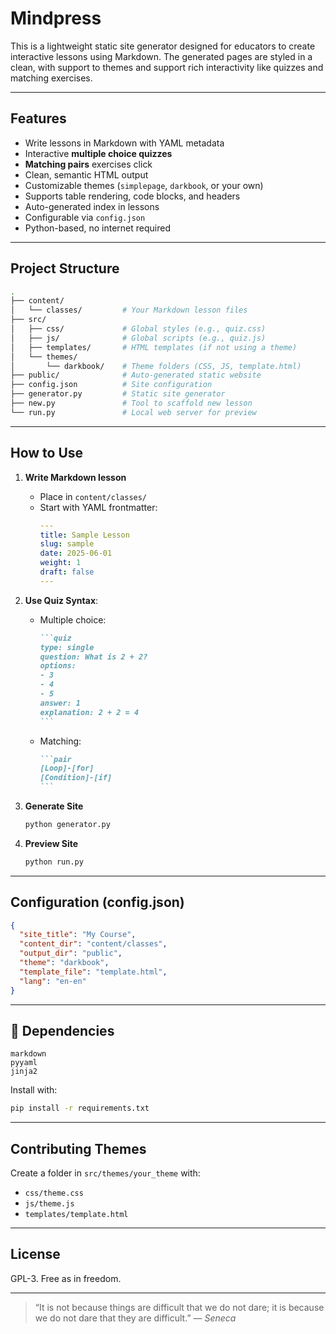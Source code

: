 # Mindpress

This is a lightweight static site generator designed for educators to create interactive lessons using Markdown. The generated pages are styled in a clean, with support to themes and support rich interactivity like quizzes and matching exercises.

---

## Features

- Write lessons in Markdown with YAML metadata
- Interactive **multiple choice quizzes**
- **Matching pairs** exercises click
- Clean, semantic HTML output
- Customizable themes (`simplepage`, `darkbook`, or your own)
- Supports table rendering, code blocks, and headers
- Auto-generated index in lessons
- Configurable via `config.json`
- Python-based, no internet required

---

## Project Structure

```bash
.
├── content/
│   └── classes/         # Your Markdown lesson files
├── src/
│   ├── css/             # Global styles (e.g., quiz.css)
│   ├── js/              # Global scripts (e.g., quiz.js)
│   ├── templates/       # HTML templates (if not using a theme)
│   └── themes/
│       └── darkbook/    # Theme folders (CSS, JS, template.html)
├── public/              # Auto-generated static website
├── config.json          # Site configuration
├── generator.py         # Static site generator
├── new.py               # Tool to scaffold new lesson
└── run.py               # Local web server for preview
```

---

## How to Use

1. **Write Markdown lesson**
   - Place in `content/classes/`
   - Start with YAML frontmatter:
     ```yaml
     ---
     title: Sample Lesson
     slug: sample
     date: 2025-06-01
     weight: 1
     draft: false
     ---
     ```

2. **Use Quiz Syntax**:
   - Multiple choice:
     ````markdown
     ```quiz
     type: single
     question: What is 2 + 2?
     options:
     - 3
     - 4
     - 5
     answer: 1
     explanation: 2 + 2 = 4
     ```
     ````
   - Matching:
     ````markdown
     ```pair
     [Loop]-[for]
     [Condition]-[if]
     ```
     ````

3. **Generate Site**
   ```bash
   python generator.py
   ```

4. **Preview Site**
   ```bash
   python run.py
   ```

---

## Configuration (config.json)

```json
{
  "site_title": "My Course",
  "content_dir": "content/classes",
  "output_dir": "public",
  "theme": "darkbook",
  "template_file": "template.html",
  "lang": "en-en"
}
```

---

## 🧪 Dependencies

```
markdown
pyyaml
jinja2
```

Install with:

```bash
pip install -r requirements.txt
```

---

## Contributing Themes

Create a folder in `src/themes/your_theme` with:

- `css/theme.css`
- `js/theme.js`
- `templates/template.html`

---

## License

GPL-3. Free as in freedom.

---

> “It is not because things are difficult that we do not dare; it is because we do not dare that they are difficult.” — *Seneca*
